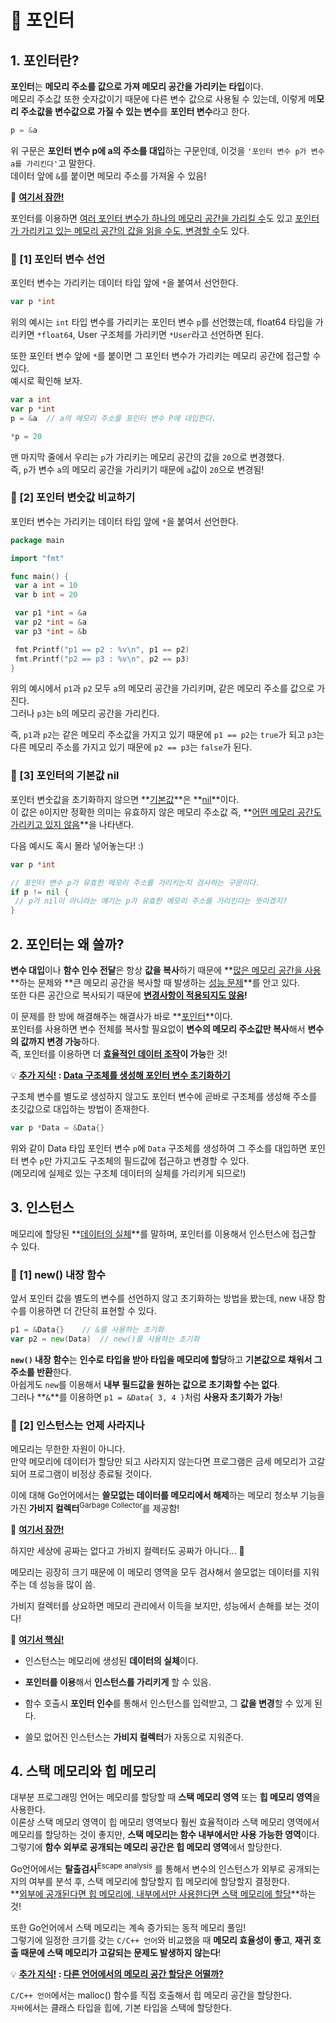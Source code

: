 
# 💭 포인터 

##  1. 포인터란?

**포인터**는 **메모리 주소를 값으로 가져 메모리 공간을 가리키는 타입**이다.      
메모리 주소값 또한 숫자값이기 때문에 다른 변수 값으로 사용될 수 있는데, 이렇게 메**모리 주소값을 변수값으로 가질 수 있는 변수**를 **포인터 변수**라고 한다.             

   ```go
p = &a
   ```
   
위 구문은 **포인터 변수 p에 a의 주소를 대입**하는 구문인데, 이것을 `'포인터 변수 p가 변수 a를 가리킨다'`고 말한다.      
데이터 앞에 `&`를 붙이면 메모리 주소를 가져올 수 있음!       

<div class="notice--primary" markdown="1">
🌝 <strong><u>여기서 잠깐!</u></strong>      

포인터를 이용하면 <u>여러 포인터 변수가 하나의 메모리 공간을 가리킬 수</u>도 있고 <u>포인터가 가리키고 있는 메모리 공간의 값을 읽을 수도, 변경할 수</u>도 있다.      

</div>

### 📌 [1] 포인터 변수 선언

포인터 변수는 가리키는 데이터 타입 앞에 `*`을 붙여서 선언한다.      

   ```go
var p *int
   ```
위의 예시는 `int` 타입 변수를 가리키는 포인터 변수 `p`를 선언했는데, float64 타입을 가리키면 `*float64`, User 구조체를 가리키면 `*User`라고 선언하면 된다.      

또한 포인터 변수 앞에 `*`를 붙이면 그 포인터 변수가 가리키는 메모리 공간에 접근할 수 있다.       
예시로 확인해 보자.      

   ```go
var a int
var p *int
p = &a	// a의 메모리 주소를 포인터 변수 P에 대입한다.     

*p = 20   
   ```
맨 마지막 줄에서 우리는 `p`가 가리키는 메모리 공간의 값을 `20`으로 변경했다.     
즉, `p`가 변수 `a`의 메모리 공간을 가리키기 때문에 `a`값이 `20`으로 변경됨!       

### 📌 [2] 포인터 변숫값 비교하기

포인터 변수는 가리키는 데이터 타입 앞에 `*`을 붙여서 선언한다.      

   ```go
package main

import "fmt"

func main() {
	var a int = 10
	var b int = 20

	var p1 *int = &a
	var p2 *int = &a
	var p3 *int = &b

	fmt.Printf("p1 == p2 : %v\n", p1 == p2)
	fmt.Printf("p2 == p3 : %v\n", p2 == p3)
}
   ```
위의 예시에서 `p1`과 `p2` 모두 `a`의 메모리 공간을 가리키며, 같은 메모리 주소를 값으로 가진다.      
그러나 `p3`는 `b`의 메모리 공간을 가리킨다.     

즉, `p1`과 `p2`는 같은 메모리 주소값을 가지고 있기 때문에 `p1 == p2`는 `true`가 되고 `p3`는 다른 메모리 주소를 가지고 있기 때문에 `p2 == p3`는 `false`가 된다.     

### 📌 [3] 포인터의 기본값 nil

포인터 변숫값을 초기화하지 않으면 **<u>기본값</u>**은 **<u>nil</u>**이다.   
이 값은 `0`이지만 정확한 의미는 유효하지 않은 메모리 주소값 즉, **<u>어떤 메모리 공간도 가리키고 있지 않음</u>**을 나타낸다.      

다음 예시도 혹시 몰라 넣어놓는다! :)

   ```go
var p *int 

// 포인터 변수 p가 유효한 메모리 주소를 가리키는지 검사하는 구문이다.      
if p != nil {
	// p가 nil이 아니라는 얘기는 p가 유효한 메모리 주소를 가리킨다는 뜻이겠지?
}  
   ```       

##  2. 포인터는 왜 쓸까?

**변수 대입**이나 **함수 인수 전달**은 항상 **값을 복사**하기 때문에 **<u>많은 메모리 공간을 사용</u>**하는 문제와 **큰 메모리 공간을 복사할 때 발생하는 <u>성능 문제</u>**를 안고 있다.      
또한 다른 공간으로 복사되기 때문에 **<u>변경사항이 적용되지도 않음</u>!**      

이 문제를 한 방에 해결해주는 해결사가 바로 **<u>포인터</u>**이다.    
포인터를 사용하면 변수 전체를 복사할 필요없이 **변수의 메모리 주소값만 복사**해서 **변수의 값까지 변경 가능**하다.    
즉, 포인터를 이용하면 더 **<u>효율적인 데이터 조작</u>이 가능**한 것!    

<div class="notice--primary" markdown="1">
💡 <strong><u>추가 지식!</u> : <u>Data 구조체를 생성해 포인터 변수 초기화하기</u></strong>      

구조체 변수를 별도로 생성하지 않고도 포인터 변수에 곧바로 구조체를 생성해 주소를 초깃값으로 대입하는 방법이 존재한다.    

   ```go
var p *Data = &Data{}
   ```
위와 같이 Data 타입 포인터 변수 <code>p</code>에 <code>Data</code> 구조체를 생성하여 그 주소를 대입하면 포인터 변수 <code>p</code>만 가지고도 구조체의 필드값에 접근하고 변경할 수 있다.    
(메모리에 실제로 있는 구조체 데이터의 실체를 가리키게 되므로!)     
         
</div> 

##  3. 인스턴스

메모리에 할당된 **<u>데이터의 실체</u>**를 말하며, 포인터를 이용해서 인스턴스에 접근할 수 있다.    
    

### 📌 [1] new() 내장 함수

앞서 포인터 값을 별도의 변수를 선언하지 않고 초기화하는 방법을 봤는데, new 내장 함수를 이용하면 더 간단히 표현할 수 있다.                       

  ```go
p1 = &Data{}	// &를 사용하는 초기화   
var p2 = new(Data)	// new()를 사용하는 초기화     
  ```

**`new()` 내장 함수**는 **인수로 타입을 받아 타입을 메모리에 할당**하고 **기본값으로 채워서 그 주소를 반환**한다.   
아쉽게도 `new`를 이용해서 **내부 필드값을 원하는 값으로 초기화할 수는 없다**.    
그러나 **`&`**를 이용하면 `p1 = &Data{ 3, 4 }`처럼 **사용자 초기화가 가능**!         
   

### 📌 [2] 인스턴스는 언제 사라지나

메모리는 무한한 자원이 아니다.    
만약 메모리에 데이터가 할당만 되고 사라지지 않는다면 프로그램은 금세 메모리가 고갈되어 프로그램이 비정상 종료될 것이다.    

이에 대해  Go언어에서는 **쓸모없는 데이터를 메모리에서 해제**하는 메모리 청소부 기능을 가진 **가비지 컬렉터**<sup>Garbage Collector</sup>를  제공함!         

<div class="notice--primary" markdown="1">
🌝 <strong><u>여기서 잠깐!</u></strong>      

하지만 세상에 공짜는 없다고 가비지 컬렉터도 공짜가 아니다... 👀           

메모리는 굉장히 크기 때문에 이 메모리 영역을 모두 검사해서 쓸모없는 데이터를 지워주는 데 성능을 많이 씀.

가비지 컬렉터를 상요하면 메모리 관리에서 이득을 보지만, 성능에서 손해를 보는 것이다!        
      
</div>     

<div class="notice--primary" markdown="1">
🌟 <strong><u>여기서 핵심!</u></strong>      

- 인스턴스는 메모리에 생성된 <strong>데이터의 실체</strong>이다.         

- <strong>포인터를 이용</strong>해서 <strong>인스턴스를 가리키게</strong> 할 수 있음.     

- 함수 호출시 <strong>포인터 인수</strong>를 통해서 인스턴스를 입력받고, 그 <strong>값을 변경</strong>할 수 있게 된다.      

- 쓸모 없어진 인스턴스는 <strong>가비지 컬렉터</strong>가 자동으로 지워준다.     
      
</div>


##  4. 스택 메모리와 힙 메모리

대부분 프로그래밍 언어는 메모리를 할당할 때 **스택 메모리 영역** 또는 **힙 메모리 영역**을 사용한다.    
이론상 스택 메모리 영역이 힙 메모리 영역보다 훨씬 효율적이라 스택 메모리 영역에서 메모리를 할당하는 것이 좋지만, **스택 메모리는 함수 내부에서만 사용 가능한 영역**이다.   
그렇기에 **함수 외부로 공개되는 메모리 공간은 힙 메모리 영역**에서 할당한다.      

Go언어에서는 **탈출검사**<sup>Escape analysis</sup> 를 통해서 변수의 인스턴스가 외부로 공개되는지의 여부를 분석 후, 스택 메모리에 할당할지 힙 메모리에 할당할지 결정한다.      
**<u>외부에 공개된다면 힙 메모리에, 내부에서만 사용한다면 스택 메모리에 할당</u>**하는 것!     

또한 Go언어에서 스택 메모리는 계속 증가되는 동적 메모리 풀임!     
그렇기에 일정한 크기를 갖는 `C/C++ 언어`와 비교했을 때 **메모리 효율성이 좋고**, **재귀 호출 때문에 스택 메모리가 고갈되는 문제도 발생하지 않는다**!     

<div class="notice--primary" markdown="1">
💡 <strong><u>추가 지식!</u> : <u>다른 언어에서의 메모리 공간 할당은 어떨까?</u></strong>      

<code>C/C++ 언어</code>에서는 malloc() 함수를 직접 호출해서 힙 메모리 공간을 할당한다.    
<code>자바</code>에서는 클래스 타입을 힙에, 기본 타입을 스택에 할당한다.   
       
</div> 

